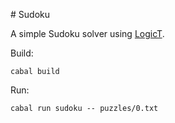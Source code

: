 # Sudoku

A simple Sudoku solver using [LogicT](https://hackage.haskell.org/package/logict).

Build:
```
cabal build
```

Run:
```
cabal run sudoku -- puzzles/0.txt
```